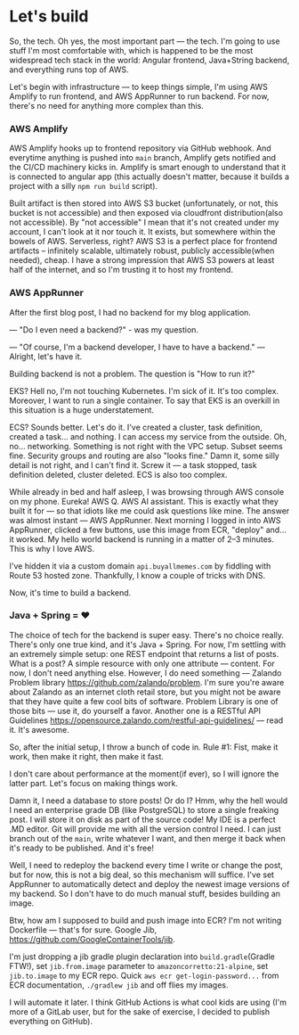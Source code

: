 # Let's build

So, the tech.
Oh yes, the most important part — the tech.
I'm going to use stuff I'm most comfortable with, which is happened to be the most widespread tech stack in the world:
Angular frontend, Java+String backend, and everything runs top of AWS.

Let's begin with infrastructure — to keep things simple, I'm using AWS Amplify to run frontend, and AWS AppRunner to run
backend.
For now, there's no need for anything more complex than this.

### AWS Amplify

AWS Amplify hooks up to frontend repository via GitHub webhook.
And everytime anything is pushed into `main` branch, Amplify gets notified and the CI/CD machinery kicks in.
Amplify is smart enough to understand that it is connected to angular app (this actually doesn't matter,
because it builds a project with a silly `npm run build` script).

Built artifact is then stored into AWS S3 bucket
(unfortunately, or not, this bucket is not accessible)
and then exposed via cloudfront distribution(also not accessible).
By "not accessible" I mean that it's not created under my account, I can't look at it nor touch it.
It exists, but somewhere within the bowels of AWS.
Serverless, right?
AWS S3 is a perfect place for frontend artifacts – infinitely scalable, ultimately robust, publicly accessible(when
needed), cheap.
I have a strong impression that AWS S3 powers at least half of the internet,
and so I'm trusting it to host my frontend.

### AWS AppRunner

After the first blog post, I had no backend for my blog application.

— "Do I even need a backend?" - was my question.

— "Of course, I'm a backend developer, I have to have a backend." — Alright, let's have it.

Building backend is not a problem. The question is "How to run it?"

EKS?
Hell no, I'm not touching Kubernetes.
I'm sick of it.
It's too complex.
Moreover, I want to run a single container.
To say that EKS is an overkill in this situation is a huge understatement.

ECS?
Sounds better.
Let's do it.
I've created a cluster, task definition, created a task... and nothing.
I can access my service from the outside.
Oh, no... networking.
Something is not right with the VPC setup.
Subset seems fine.
Security groups and routing are also "looks fine."
Damn it, some silly detail is not right, and I can't find it.
Screw it — a task stopped, task definition deleted, cluster deleted.
ECS is also too complex.

While already in bed and half asleep, I was browsing through AWS console on my phone.
Eureka!
AWS Q. AWS AI assistant.
This is exactly what they built it for — so that idiots like me could ask questions like mine.
The answer was almost instant — AWS AppRunner.
Next morning I logged in into AWS AppRunner, clicked a few buttons, use this image from ECR, "deploy" and... it worked.
My hello world backend is running in a matter of 2–3 minutes.
This is why I love AWS.

I've hidden it via a custom domain `api.buyallmemes.com` by fiddling with Route 53 hosted zone.
Thankfully, I know a couple of tricks with DNS.

Now, it's time to build a backend.

### Java + Spring = ❤️

The choice of tech for the backend is super easy. There's no choice really.
There's only one true kind, and it's Java + Spring.
For now, I'm settling with an extremely simple setup: one REST endpoint that returns a list of posts.
What is a post?
A simple resource with only one attribute — content.
For now, I don't need anything else.
However, I do need something —
Zalando Problem library https://github.com/zalando/problem. I'm sure
you're aware about Zalando as an internet cloth retail store, but you might not be aware that they have quite a few cool
bits of software.
Problem Library is one of those bits — use it, do yourself a favor.
Another one is a RESTful API Guidelines https://opensource.zalando.com/restful-api-guidelines/ — read it.
It's awesome.

So, after the initial setup, I throw a bunch of code in. 
Rule #1: Fist, make it work, then make it right, then make it fast.

I don't care about performance at the moment(if ever), so I will ignore the latter part.
Let's focus on making things work.

Damn it, I need a database to store posts!
Or do I?
Hmm, why the hell would I need an enterprise grade DB (like PostgreSQL) to store a single freaking post.
I will store it on disk as part of the source code!
My IDE is a perfect .MD editor.
Git will provide me with all the version control I need.
I can just branch out of the `main`, write whatever I want, and then merge it back when it's ready to be published.
And it's free!

Well, I need to redeploy the backend every time I write or change the post,
but for now, this is not a big deal, so this mechanism will suffice.
I've set AppRunner to automatically detect and deploy the newest image versions of my backend.
So I don't have to do much manual stuff, besides building an image.

Btw, how am I supposed to build and push image into ECR?
I'm not writing Dockerfile — that's for sure.
Google Jib, https://github.com/GoogleContainerTools/jib.

I'm just dropping a jib gradle plugin declaration into `build.gradle`(Gradle FTW!),
set `jib.from.image` parameter to `amazoncorretto:21-alpine`, set `jib.to.image` to my ECR repo.
Quick `aws ecr get-login-password...` from ECR documentation, `./gradlew jib` and off flies my images. 

I will automate it later.
I think GitHub Actions is what cool kids are using (I'm more of a GitLab user,
but for the sake of exercise, I decided to publish everything on GitHub).












